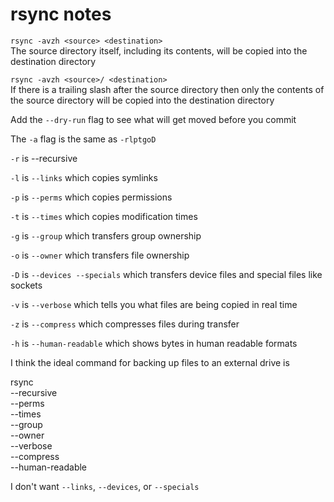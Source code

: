 # rsync notes

`rsync -avzh <source> <destination>`  
The source directory itself, including its contents, will be copied into the destination directory

`rsync -avzh <source>/ <destination>`  
If there is a trailing slash after the source directory then only the contents of the source directory will be copied into the destination directory  

Add the `--dry-run` flag to see what will get moved before you commit


The `-a` flag is the same as `-rlptgoD`

`-r` is --recursive

`-l` is `--links` which copies symlinks

`-p` is `--perms` which copies permissions

`-t` is `--times` which copies modification times

`-g` is `--group` which transfers group ownership

`-o` is `--owner` which transfers file ownership

`-D` is `--devices --specials` which transfers device files and special files like sockets

`-v` is `--verbose` which tells you what files are being copied in real time

`-z` is `--compress` which compresses files during transfer

`-h` is `--human-readable` which shows bytes in human readable formats

I think the ideal command for backing up files to an external drive is

rsync \
--recursive \
--perms \
--times \
--group \
--owner \
--verbose \
--compress \
--human-readable

I don't want `--links`, `--devices`, or `--specials`
